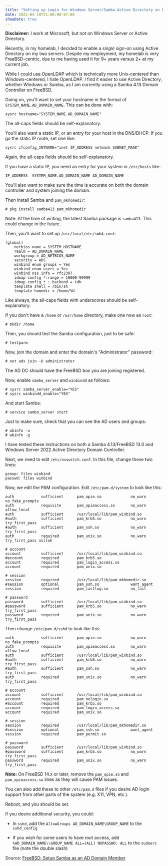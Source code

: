 ```yaml
---
title: "Setting up Login for Windows Server/Samba Active Directory on FreeBSD"
date: 2022-04-10T21:00:00-07:00
showDate: true
---
```


**Disclaimer:** I work at Microsoft, but not on Windows Server or Active
Directory.

Recently, in my homelab, I decided to enable a *single sign-on* using Active
Directory on my two servers. Despite my employment, my homelab is very
FreeBSD-centric, due to me having used it for 9+ years versus 2+ at my current
job.

While I could use OpenLDAP which is technically more Unix-centered than
Windows-centered, I hate OpenLDAP. I find it easier to use Active Directory,
whether Windows or Samba, as I am currently using a Samba 4.13 Domain
Controller on FreeBSD.

Going on, you'll want to set your hostname in the format of
`SYSTEM_NAME.AD_DOMAIN_NAME`. This can be done with:

    sysrc hostname="SYSTEM_NAME.AD_DOMAIN_NAME"

The all-caps fields should be self-explanatory.

You'll also want a static IP, or an entry for your host in the DNS/DHCP. If you
go the static IP route, set one like:

    sysrc ifconfig_INTNAME="inet IP_ADDRESS netmask SUBNET_MASK"

Again, the all-caps fields should be self-explanatory.

If you have a static IP, you need an entry for your system in `/etc/hosts` like:

    IP_ADDRESS	SYSTEM_NAME.AD_DOMAIN_NAME AD_DOMAIN_NAME

You'll also want to make sure the time is accurate on both the domain
controller and system joining the domain.

Then install Samba and `pam_mkhomedir`:

    # pkg install samba413 pam_mkhomedir

Note: At the time of writing, the latest Samba package is `samba413`. This
could change in the future.

Then, you'll want to set up `/usr/local/etc/smb4.conf`:

    [global]
    	netbios name = SYSTEM_HOSTNAME
    	realm = AD_DOMAIN_NAME
    	workgroup = AD_NETBIOS_NAME
    	security = ADS
    	winbind enum groups = Yes
    	winbind enum users = Yes
    	winbind nss info = rfc2307
    	idmap config *:range = 10000-99999
    	idmap config * : backend = tdb
    	template shell = /bin/sh
    	template homedir = /home/%U

Like always, the all-caps fields with underscores should be self-explanatory.

If you don't have a `/home` or `/usr/home` directory, make one now as `root`:

    # mkdir /home

Then, you should test the Samba configuration, just to be safe:

    # testparm

Now, join the domain and enter the domain's "Administrator" password:

    # net ads join -U administrator

The AD DC should have the FreeBSD box you are joining registered.

Now, enable `samba_server` and `winbindd` as follows:

    # sysrc samba_server_enable="YES"
    # sysrc winbindd_enable="YES"

And start Samba:

    # service samba_server start

Just to make sure, check that you can see the AD users and groups:

    # wbinfo -u
    # wbinfo -g

I have tested these instructions on both a Samba 4.13/FreeBSD 13.0 and Windows
Server 2022 Active Directory Domain Controller.

Next, we need to edit `/etc/nsswitch.conf`. In this file, change these two lines:

    group: files winbind
    passwd: files winbind

Now, we edit the PAM configuration. Edit `/etc/pam.d/system` to look like this:

    auth            sufficient      pam_opie.so             no_warn no_fake_prompts
    auth            requisite       pam_opieaccess.so       no_warn allow_local
    auth            sufficient      /usr/local/lib/pam_winbind.so
    #auth           sufficient      pam_krb5.so             no_warn try_first_pass
    #auth           sufficient      pam_ssh.so              no_warn try_first_pass
    auth            required        pam_unix.so             no_warn try_first_pass nullok

    # account
    account         sufficient      /usr/local/lib/pam_winbind.so
    #account        required        pam_krb5.so
    account         required        pam_login_access.so
    account         required        pam_unix.so
    
    # session
    session         required        /usr/local/lib/pam_mkhomedir.so
    #session        optional        pam_ssh.so              want_agent
    session         required        pam_lastlog.so          no_fail
    
    # password
    password        sufficient      /usr/local/lib/pam_winbind.so
    #password       sufficient      pam_krb5.so             no_warn try_first_pass
    password        required        pam_unix.so             no_warn try_first_pass

Then change `/etc/pam.d/sshd` to look like this:

    auth            sufficient      pam_opie.so             no_warn no_fake_prompts
    auth            requisite       pam_opieaccess.so       no_warn allow_local
    auth            sufficient      /usr/local/lib/pam_winbind.so
    #auth           sufficient      pam_krb5.so             no_warn try_first_pass
    #auth           sufficient      pam_ssh.so              no_warn try_first_pass
    auth            required        pam_unix.so             no_warn try_first_pass
    
    # account
    account         sufficient      /usr/local/lib/pam_winbind.so
    account         required        pam_nologin.so
    #account        required        pam_krb5.so
    account         required        pam_login_access.so
    account         required        pam_unix.so
    
    # session
    session         required        /usr/local/lib/pam_mkhomedir.so
    #session        optional        pam_ssh.so              want_agent
    session         required        pam_permit.so
    
    # password
    password        sufficient      /usr/local/lib/pam_winbind.so
    #password       sufficient      pam_krb5.so             no_warn try_first_pass
    password        required        pam_unix.so             no_warn try_first_pass

**Note:** On FreeBSD 14.x or later, remove the `pam_opie.so` and
`pam_opieaccess.so` lines as they will cause PAM issues.

You can also add these to other `/etc/pam.d` files if you desire AD login
support from other parts of the system (e.g. X11, VPN, etc.).

Reboot, and you should be set.

If you desire additional security, you could:

 * In `sshd`, add the `AllowGroups AD_DOMAIN_NAME\GROUP_NAME` to the `sshd_config`

 * If you wish for some users to have root access, add `%AD_DOMAIN_NAME\\GROUP_NAME ALL=(ALL) NOPASSWD: ALL` to the `sudoers` file (note the double slash)

Source: [FreeBSD: Setup Samba as an AD Domain Member](https://blog.andreev.it/?p=2676)
